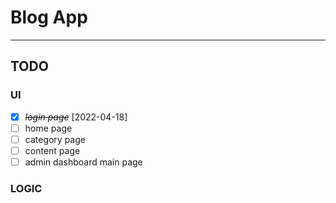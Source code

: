 # Blog App

----------

## TODO

### UI

* [X] ~~*login page*~~ [2022-04-18]
* [ ] home page
* [ ] category page
* [ ] content page
* [ ] admin dashboard main page

### LOGIC
